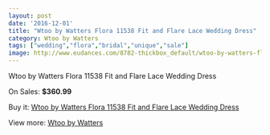 ```yaml
---
layout: post
date: '2016-12-01'
title: "Wtoo by Watters Flora 11538 Fit and Flare Lace Wedding Dress"
category: Wtoo by Watters
tags: ["wedding","flora","bridal","unique","sale"]
image: http://www.eudances.com/8782-thickbox_default/wtoo-by-watters-flora-11538-fit-and-flare-lace-wedding-dress.jpg
---
```

Wtoo by Watters Flora 11538 Fit and Flare Lace Wedding Dress

On Sales: **$360.99**
<a href="https://www.eudances.com/en/wtoo-by-watters/2966-wtoo-by-watters-flora-11538-fit-and-flare-lace-wedding-dress.html"><amp-img layout="responsive" width="600" height="600" src="//www.eudances.com/8782-thickbox_default/wtoo-by-watters-flora-11538-fit-and-flare-lace-wedding-dress.jpg" alt="Wtoo by Watters Flora 11538 Fit and Flare Lace Wedding Dress 0" /></a>
<a href="https://www.eudances.com/en/wtoo-by-watters/2966-wtoo-by-watters-flora-11538-fit-and-flare-lace-wedding-dress.html"><amp-img layout="responsive" width="600" height="600" src="//www.eudances.com/8785-thickbox_default/wtoo-by-watters-flora-11538-fit-and-flare-lace-wedding-dress.jpg" alt="Wtoo by Watters Flora 11538 Fit and Flare Lace Wedding Dress 1" /></a>
<a href="https://www.eudances.com/en/wtoo-by-watters/2966-wtoo-by-watters-flora-11538-fit-and-flare-lace-wedding-dress.html"><amp-img layout="responsive" width="600" height="600" src="//www.eudances.com/8784-thickbox_default/wtoo-by-watters-flora-11538-fit-and-flare-lace-wedding-dress.jpg" alt="Wtoo by Watters Flora 11538 Fit and Flare Lace Wedding Dress 2" /></a>
<a href="https://www.eudances.com/en/wtoo-by-watters/2966-wtoo-by-watters-flora-11538-fit-and-flare-lace-wedding-dress.html"><amp-img layout="responsive" width="600" height="600" src="//www.eudances.com/8783-thickbox_default/wtoo-by-watters-flora-11538-fit-and-flare-lace-wedding-dress.jpg" alt="Wtoo by Watters Flora 11538 Fit and Flare Lace Wedding Dress 3" /></a>

Buy it: [Wtoo by Watters Flora 11538 Fit and Flare Lace Wedding Dress](https://www.eudances.com/en/wtoo-by-watters/2966-wtoo-by-watters-flora-11538-fit-and-flare-lace-wedding-dress.html "Wtoo by Watters Flora 11538 Fit and Flare Lace Wedding Dress")

View more: [Wtoo by Watters](https://www.eudances.com/en/49-wtoo-by-watters "Wtoo by Watters")